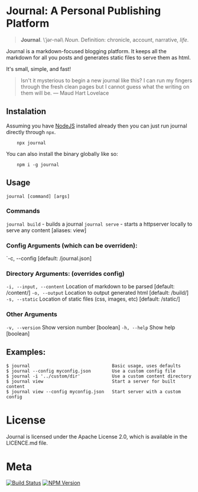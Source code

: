 # Journal: A Personal Publishing Platform

> **Journal**. \ˈjər-nəl\ _Noun_. Definition: chronicle, account, narrative, _life_.

Journal is a markdown-focused blogging platform. It keeps all the markdown for all you posts and generates static files to serve them as html.

It's small, simple, and fast!

> Isn't it mysterious to begin a new journal like this? I can run my fingers through the fresh clean pages but I cannot guess what the writing on them will be.
> ― Maud Hart Lovelace

## Instalation

Assuming you have [NodeJS](http://nodejs.org) installed already then you can just run journal directly through `npx`.

```Shell
	npx journal
```

You can also install the binary globally like so:

```Shell
	npm i -g journal
```
## Usage

`journal [command] [args]`

### Commands
`journal build` - builds a journal
`journal serve` - starts a httpserver locally to serve any content [aliases: view]

### Config Arguments (which can be overriden):
`-c, --config [default: <current dir>/journal.json]

### Directory Arguments: (overrides config)
`-i, --input, --content` Location of markdown to be parsed [default: <current dir>/content/]
`-o, --output` Location to output generated html [default: <current dir>/build/]
`-s, --static` Location of static files (css, images, etc) [default: <current dir>/static/]

### Other Arguments
`-v, --version` Show version number [boolean]
`-h, --help` Show help [boolean]

## Examples:
```
$ journal                               Basic usage, uses defaults
$ journal --config myconfig.json        Use a custom config file
$ journal -i '../custom/dir'            Use a custom content directory
$ journal view                          Start a server for built content
$ journal view --config myconfig.json   Start server with a custom config
```
# License
Journal is licensed under the Apache License 2.0, which is available in the LICENCE.md file.

# Meta
[![Build Status](https://api.travis-ci.org/abritinthebay/journal.png)](https://travis-ci.org/abritinthebay/journal)
[![NPM Version](https://badge.fury.io/js/journal.png)](http://badge.fury.io/js/journal)
